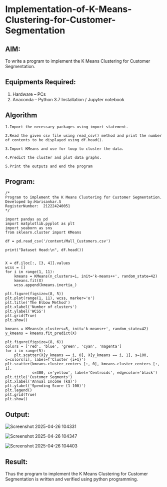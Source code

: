 # Implementation-of-K-Means-Clustering-for-Customer-Segmentation

## AIM:
To write a program to implement the K Means Clustering for Customer Segmentation.

## Equipments Required:
1. Hardware – PCs
2. Anaconda – Python 3.7 Installation / Jupyter notebook

## Algorithm
```
1.Import the necessary packages using import statement.

2.Read the given csv file using read_csv() method and print the number of contents to be displayed using df.head().

3.Import KMeans and use for loop to cluster the data.

4.Predict the cluster and plot data graphs.

5.Print the outputs and end the program 
```
## Program:
```
/*
Program to implement the K Means Clustering for Customer Segmentation.
Developed by:Harisankar.S 
RegisterNumber:  212224240051
*/

```
```
import pandas as pd
import matplotlib.pyplot as plt
import seaborn as sns
from sklearn.cluster import KMeans

df = pd.read_csv('/content/Mall_Customers.csv')

print("Dataset Head:\n", df.head())
```
```

X = df.iloc[:, [3, 4]].values  
wcss = []
for i in range(1, 11):
    kmeans = KMeans(n_clusters=i, init='k-means++', random_state=42)
    kmeans.fit(X)
    wcss.append(kmeans.inertia_)

plt.figure(figsize=(8, 5))
plt.plot(range(1, 11), wcss, marker='o')
plt.title('The Elbow Method')
plt.xlabel('Number of clusters')
plt.ylabel('WCSS')
plt.grid(True)
plt.show()
```
```
kmeans = KMeans(n_clusters=5, init='k-means++', random_state=42)
y_kmeans = kmeans.fit_predict(X)

plt.figure(figsize=(8, 6))
colors = ['red', 'blue', 'green', 'cyan', 'magenta']
for i in range(5):
    plt.scatter(X[y_kmeans == i, 0], X[y_kmeans == i, 1], s=100, c=colors[i], label=f'Cluster {i+1}')
plt.scatter(kmeans.cluster_centers_[:, 0], kmeans.cluster_centers_[:, 1],
            s=300, c='yellow', label='Centroids', edgecolor='black')
plt.title('Customer Segments')
plt.xlabel('Annual Income (k$)')
plt.ylabel('Spending Score (1-100)')
plt.legend()
plt.grid(True)
plt.show()
```

## Output:
![Screenshot 2025-04-26 104331](https://github.com/user-attachments/assets/7ce9681f-6bf8-45d6-9c42-b457a689295a)

![Screenshot 2025-04-26 104347](https://github.com/user-attachments/assets/5ab2a143-5a72-423f-9dd8-e2dc2737675c)

![Screenshot 2025-04-26 104403](https://github.com/user-attachments/assets/a8be4f4c-f93d-4251-9730-f05be0850cf3)

## Result:
Thus the program to implement the K Means Clustering for Customer Segmentation is written and verified using python programming.
